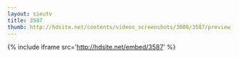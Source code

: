 ```yaml
---
layout: sieutv
title: 3587
thumb: http://hdsite.net/contents/videos_screenshots/3000/3587/preview_360p.mp4.jpg
---
```

{% include iframe src='http://hdsite.net/embed/3587' %}
 
